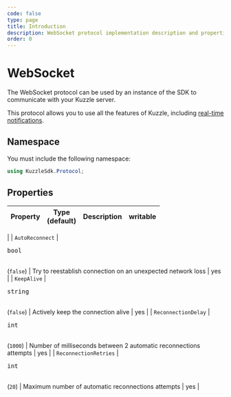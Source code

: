 ```yaml
---
code: false
type: page
title: Introduction
description: WebSocket protocol implementation description and properties
order: 0
---
```


# WebSocket

The WebSocket protocol can be used by an instance of the SDK to communicate with your Kuzzle server.

This protocol allows you to use all the features of Kuzzle, including [real-time notifications](/sdk/csharp/2/essentials/realtime-notifications).

## Namespace

You must include the following namespace: 

```csharp
using KuzzleSdk.Protocol;
```

## Properties

| Property | Type<br/>(default) | Description | writable |
|--- |--- |--- | --- |
|
| `AutoReconnect` | <pre>bool</pre><br/>(`false`) | Try to reestablish connection on an unexpected network loss | yes |
| `KeepAlive` | <pre>string</pre><br/>(`false`) | Actively keep the connection alive | yes |
| `ReconnectionDelay` | <pre>int</pre><br/>(`1000`) | Number of milliseconds between 2 automatic reconnections attempts | yes |
| `ReconnectionRetries` | <pre>int</pre><br/>(`20`) | Maximum number of automatic reconnections attempts | yes |